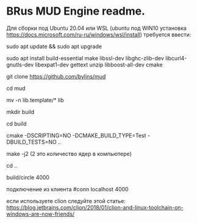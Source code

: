 # BRus MUD Engine readme.
Для сборки под Ubuntu 20.04 или WSL (ubuntu под WIN10 установка https://docs.microsoft.com/ru-ru/windows/wsl/install) требуется ввести:

sudo apt update && sudo apt upgrade

sudo apt install build-essential make libssl-dev libghc-zlib-dev libcurl4-gnutls-dev libexpat1-dev gettext unzip libboost-all-dev cmake

git clone https://github.com/bylins/mud

cd mud

mv -n lib.template/* lib

mkdir build

cd build

cmake -DSCRIPTING=NO -DCMAKE_BUILD_TYPE=Test -DBUILD_TESTS=NO ..

make -j2 (2 это количество ядер в компьютере)

cd ..

build/circle 4000

подключение из клиента #conn localhost 4000

если используете clion следуйте этой статье: 
https://blog.jetbrains.com/clion/2018/01/clion-and-linux-toolchain-on-windows-are-now-friends/

